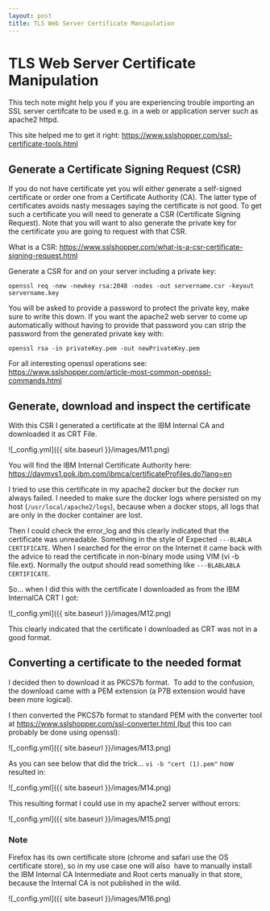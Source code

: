 ```yaml
---
layout: post
title: TLS Web Server Certificate Manipulation
---
```


# TLS Web Server Certificate Manipulation

This tech note might help you if you are experiencing trouble importing an SSL server certifcate to be used e.g. in a web or application server such as apache2 httpd.

This site helped me to get it right: https://www.sslshopper.com/ssl-certificate-tools.html

##  Generate a Certificate Signing Request (CSR)

If you do not have certificate yet you will either generate a self-signed certificate or order one from a Certificate Authority (CA). The latter type of certificates avoids nasty messages saying the certificate is not good. To get such a certificate you will need to generate a CSR (Certificate Signing Request). Note that you will want to also generate the private key for the certificate you are going to request with that CSR.

What is a CSR:
https://www.sslshopper.com/what-is-a-csr-certificate-signing-request.html

Generate a CSR for and on your server including a private key:
```
openssl req -new -newkey rsa:2048 -nodes -out servername.csr -keyout servername.key
```
You will be asked to provide a password to protect the private key, make sure to write this down. If you want the apache2 web server to come up automatically without having to provide that password you can strip the password from the generated private key with:
```
openssl rsa -in privateKey.pem -out newPrivateKey.pem
```
For all interesting openssl operations see:
https://www.sslshopper.com/article-most-common-openssl-commands.html

## Generate, download and inspect the certificate

With this CSR I generated a certificate at the IBM Internal CA and downloaded it as CRT File.

![_config.yml]({{ site.baseurl }}/images/M11.png)

You will find the IBM Internal Certificate Authority here:
https://daymvs1.pok.ibm.com/ibmca/certificateProfiles.do?lang=en

I tried to use this certificate in my apache2 docker but the docker run always failed. I needed to make sure the docker logs where persisted on my host (`/usr/local/apache2/logs`), because when a docker stops, all logs that are only in the docker container are lost.

Then I could check the error_log and this clearly indicated that the certificate was unreadable. Something in the style of Expected `---BLABLA CERTIFICATE`. When I searched for the error on the Internet it came back with the advice to read the certificate in non-binary mode using VIM (vi -b file.ext). Normally the output should read something like `---BLABLABLA CERTIFICATE`.

So... when I did this with the certificate I downloaded as from the IBM InternalCA CRT I got:

![_config.yml]({{ site.baseurl }}/images/M12.png)

This clearly indicated that the certificate I downloaded as CRT was not in a good format. 

## Converting a certificate to the needed format

I decided then to download it as PKCS7b format.  To add to the confusion, the download came with a PEM extension (a P7B extension would have been more logical).

I then converted the PKCS7b format to standard PEM with the converter tool at https://www.sslshopper.com/ssl-converter.html (but this too can probably be done using openssl):

![_config.yml]({{ site.baseurl }}/images/M13.png)

As you can see below that did the trick... `vi -b "cert (1).pem"` now resulted in:

![_config.yml]({{ site.baseurl }}/images/M14.png)

This resulting format I could use in my apache2 server without errors:

![_config.yml]({{ site.baseurl }}/images/M15.png)

### Note

Firefox has its own certificate store (chrome and safari use the OS certificate store), so in my use case one will also  have to manually install the IBM Internal CA Intermediate and Root certs manually in that store, because the Internal CA is not published in the wild.

![_config.yml]({{ site.baseurl }}/images/M16.png)
